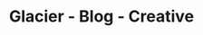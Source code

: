 ---
title: Glacier - Blog - Creative
builder: true

# Content section
sections:
  - blogSection

# Configuration for sections

# Blog
sidebar: "hide" # "show" or "hide"
sidebarPosition: "right" # "left" or "right"
columns: 2 # It is the number of columns you wish to display in the grid
boxesToLoadStart: 8 # The number of boxes to load when it first loads the grid
boxesToLoad: 3 # The number of boxes to load when you click the load more button 
blogStyle: "creative" # "classic", "minimal" or "creative"
gapHorizontal: 25 # Horizontal gap between items
gapVertical: 25 # Vertical gap between items
loadMoreButton: "show" # "show" or "hide"

---